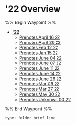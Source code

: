 # '22 Overview

%% Begin Waypoint %%

* **['22]('22.md)**
  * [Prenotes April 16 22](Prenotes%20April%2016%2022.md)
  * [Prenotes April 28 22](Prenotes%20April%2028%2022.md)
  * [Prenotes Feb 12 22](Prenotes%20Feb%2012%2022.md)
  * [Prenotes Jan 15 22](Prenotes%20Jan%2015%2022.md)
  * [Prenotes June 04 22](Prenotes%20June%2004%2022.md)
  * [Prenotes June 07 22](Prenotes%20June%2007%2022.md)
  * [Prenotes June 11 22](Prenotes%20June%2011%2022.md)
  * [Prenotes June 14 22](Prenotes%20June%2014%2022.md)
  * [Prenotes June 26 22](Prenotes%20June%2026%2022.md)
  * [Prenotes Mar 05 22](Prenotes%20Mar%2005%2022.md)
  * [Prenotes Mar 27 22](Prenotes%20Mar%2027%2022.md)
  * [Prenotes May 30 22](Prenotes%20May%2030%2022.md)
  * [Prenotes Unknown 00 22](Prenotes%20Unknown%2000%2022.md)

%% End Waypoint %%

````ccard
type: folder_brief_live
````
